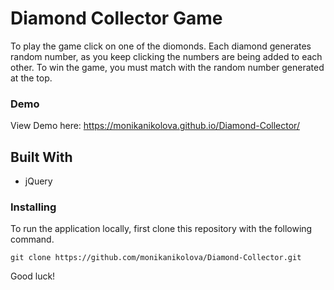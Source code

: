 # Diamond Collector Game
 
To play the game click on one of the diomonds. Each diamond generates random number, as you keep clicking the numbers are being added to each other. To win the game, you must match with the random number generated at the top. 


### Demo

View Demo here: https://monikanikolova.github.io/Diamond-Collector/


## Built With

* jQuery

### Installing

To run the application locally, first clone this repository with the following command.
```
git clone https://github.com/monikanikolova/Diamond-Collector.git
```

Good luck!
